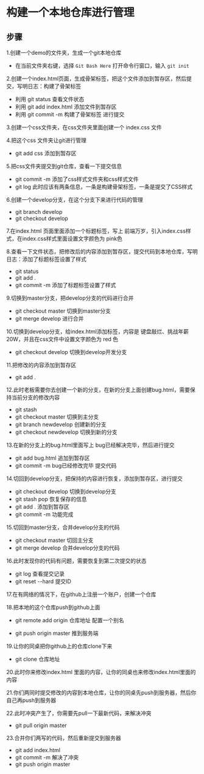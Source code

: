 # 构建一个本地仓库进行管理

## 步骤

1.创建一个demo的文件夹，生成一个git本地仓库

- 在当前文件夹右键，选择 `Git Bash Here` 打开命令行窗口，输入 `git init`

2.创建一个index.html页面，生成骨架标签，把这个文件添加到暂存区，然后提交，写明日志：构建了骨架标签

- 利用 git status 查看文件状态
- 利用 git add index.html 添加文件到暂存区
- 利用 git commit -m 构建了骨架标签    进行提交

3.创建一个css文件夹，在css文件夹里面创建一个 index.css 文件

4.把这个css 文件夹让git进行管理

- git add css     添加到暂存区

5.把css文件夹提交到git仓库，查看一下提交信息

- git commit -m  添加了css样式文件夹和css样式文件
- git log    此时应该有两条信息，一条是构建骨架标签，一条是提交了CSS样式

6.创建一个develop分支，在这个分支下来进行代码的管理

- git branch develop
- git checkout develop

7.在index.html 页面里面添加一个标题标签，写上 前端万岁，引入index.css样式，在index.css样式里面设置文字颜色为 pink色

8.查看一下文件状态，把修改后的内容添加到暂存区，提交代码到本地仓库，写明日志：添加了标题标签设置了样式

- git status
- git add .
- git commit -m 添加了标题标签设置了样式

9.切换到master分支，把develop分支的代码进行合并

- git checkout master  切换到master分支
- git merge develop   进行合并

10.切换到develop分支，给index.html添加标签，内容是  键盘敲烂、挑战年薪20W，并且在css文件中设置文字颜色为 red 色

- git checkout develop  切换到develop开发分支

11.把修改的内容添加到暂存区

- git add .

12.此时老板需要你去创建一个新的分支，在新的分支上面创建bug.html，需要保持当前分支的修改内容

- git stash
- git checkout master   切换到主分支
- git branch newdevelop  创建新的分支
- git checkout newdevelop  切换到新的分支

13.在新的分支上的bug.html里面写上 bug已经解决完毕，然后进行提交

- git add bug.html    追加到暂存区
- git commit -m bug已经修改完毕   提交代码

14.切回到develop分支，把保持的内容进行恢复，添加到暂存区，进行提交

- git checkout develop    切换到develop分支
- git stash pop     恢复保存的信息
- git add .    添加到暂存区
- git commit -m 功能完成

15.切回到master分支，合并develop分支的代码

- git checkout master   切回主分支
- git merge develop    合并develop分支的代码

16.此时发现你的代码有问题，需要恢复到第二次提交的状态

- git log  查看提交记录
- git reset --hard 提交ID

17.在有网络的情况下，在github上注册一个账户，创建一个仓库

18.把本地的这个仓库push到github上面

- git remote add origin 仓库地址    配置一个别名

- git push origin  master  推到服务端

19.让你的同桌把你github上的仓库clone下来

- git clone 仓库地址

20.此时你来修改index.html 里面的内容，让你的同桌也来修改index.html里面的内容

21.你们两同时提交修改的内容到本地仓库，让你的同桌先push到服务器，然后你自己再push到服务器

22.此时冲突产生了，你需要先pull一下最新代码，来解决冲突

- git pull origin master

23.合并你们两写的代码，然后重新提交到服务器

- git add index.html
- git commit -m 解决了冲突
- git push origin master

